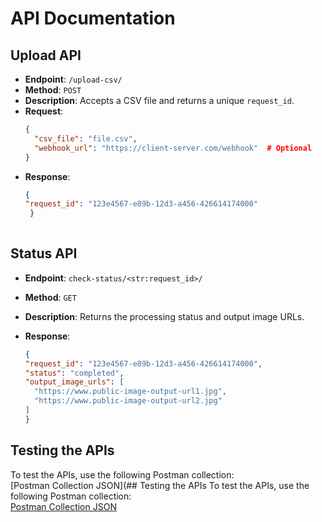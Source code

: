 # API Documentation

## Upload API
- **Endpoint**: `/upload-csv/`
- **Method**: `POST`
- **Description**: Accepts a CSV file and returns a unique `request_id`.
- **Request**:
  ```json
  {
    "csv_file": "file.csv",
    "webhook_url": "https://client-server.com/webhook"  # Optional
  }

  ```
- **Response**: 
  ```json
  {
  "request_id": "123e4567-e89b-12d3-a456-426614174000"
   }
   
   ```


## Status API
- **Endpoint**: `check-status/<str:request_id>/`
- **Method**: `GET`
- **Description**: Returns the processing status and output image URLs.

- **Response**: 
  ```json
  {
  "request_id": "123e4567-e89b-12d3-a456-426614174000",
  "status": "completed",
  "output_image_urls": [
    "https://www.public-image-output-url1.jpg",
    "https://www.public-image-output-url2.jpg"
  ]
  }
   ```

## Testing the APIs
To test the APIs, use the following Postman collection:  
[Postman Collection JSON](## Testing the APIs
To test the APIs, use the following Postman collection:  
[Postman Collection JSON](ttps://gist.github.com/prave15/3cd002de804a596e69c47b810a5b96a1)
  